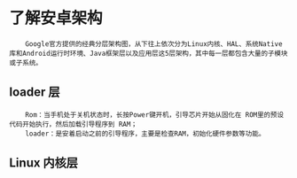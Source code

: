  <!-- Author : pickjly
 Email  : 2461789521@qq.com
 Date   : 2021-06-20
 Time   : 9:00
 File   : @pickjly_Linux_android.md
 Content:
      安卓架构 -->

# 了解安卓架构
        Google官方提供的经典分层架构图，从下往上依次分为Linux内核、HAL、系统Native库和Android运行时环境、Java框架层以及应用层这5层架构，其中每一层都包含大量的子模块或子系统。
## loader 层
        Rom：当手机处于关机状态时，长按Power键开机，引导芯片开始从固化在 ROM里的预设代码开始执行，然后加载引导程序到 RAM；
        loader：是安着启动之前的引导程序，主要是检查RAM，初始化硬件参数等功能。

## Linux 内核层